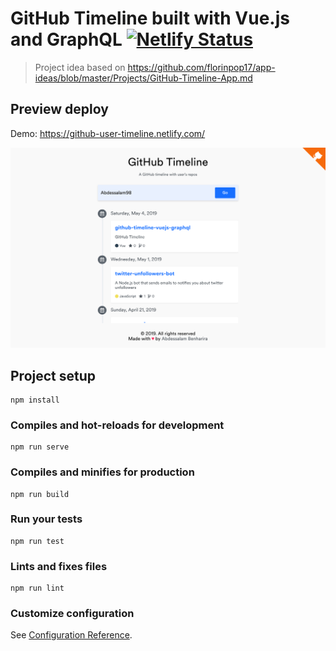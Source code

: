 # GitHub Timeline built with Vue.js and GraphQL [![Netlify Status](https://api.netlify.com/api/v1/badges/7a054342-c9ef-4ca1-a33c-13984f7251c3/deploy-status)](https://app.netlify.com/sites/github-user-timeline/deploys)

> Project idea based on <https://github.com/florinpop17/app-ideas/blob/master/Projects/GitHub-Timeline-App.md>

## Preview deploy

Demo: <https://github-user-timeline.netlify.com/>

![preview](./screenshots/screenshot1.png)

## Project setup
```
npm install
```

### Compiles and hot-reloads for development
```
npm run serve
```

### Compiles and minifies for production
```
npm run build
```

### Run your tests
```
npm run test
```

### Lints and fixes files
```
npm run lint
```

### Customize configuration
See [Configuration Reference](https://cli.vuejs.org/config/).
